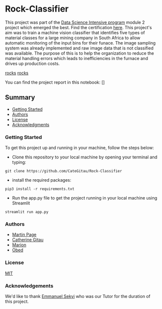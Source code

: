 # Rock-Classifier
This project was part of the [Data Science Intensive program](http://dsi-program.com/) module 2 project which emerged the best. Find the certification [here](https://drive.google.com/file/d/1dY4UCGuzdROj7-f2MNAf3kWuxqE__yld/view?usp=sharing). This project's aim was to 
train a machine vision classifier that identifies five types of material classes for a large mining company in South Africa to allow automatic monitoring of the input bins for their funace. The image sampling system was already implemented and raw image data that is not classified was available. The purpose of this is to help the organization to reduce the material handling errors which leads to inefficiencies in the furnace and drives up production costs. 

[rocks](/images/rock_1.png)
[rocks](/images/rock_2.png)

You can find the project report in this notebook: []



## Summary

 - [Getting Started](#getting-started)
 - [Authors](#authors)
 - [License](#license)
 - [Acknowledgments](#acknowledgments)


 ### Getting Started
 To get this project up and running in your machine, follow the steps below:

 - Clone this repository to your local machine by opening your terminal and typing:
 ```
 git clone https://github.com/CateGitau/Rock-Classifier
 ```

 - install the required packages:
 ```
 pip3 install -r requirements.txt
 ```

 - Run the app.py file to get the project running in your local machine using Streamlit
 ```
 streamlit run app.py
 ```

 ### Authors
 - [Martin Page](https://github.com/malcolmrite-dsi)
 - [Catherine Gitau](https://github.com/CateGitau)
 - [Marion](Boynton)
 - [Obed](Dzikunu)

 ### License

 [MIT](https://mit-license.org/)

 ### Acknowledgements

 We'd like to thank [Emmanuel Sekyi](https://www.linkedin.com/in/thesekyi/?originalSubdomain=gh) who was our Tutor for the duration of this project.
